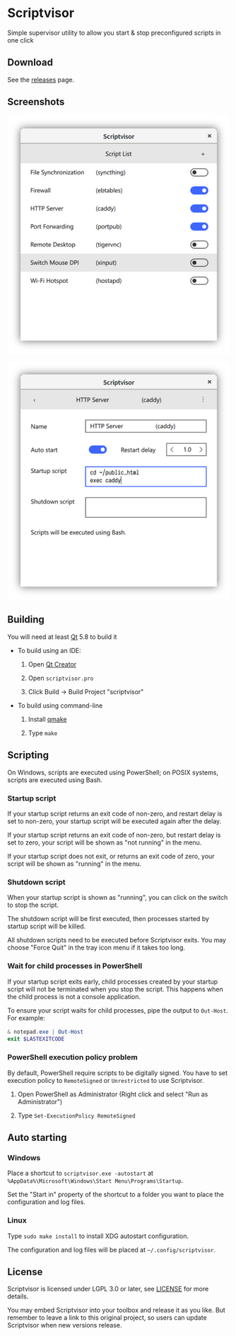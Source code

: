 ﻿Scriptvisor
===========

Simple supervisor utility to allow you start & stop preconfigured scripts in one click

## Download

See the [releases](https://github.com/m13253/Scriptvisor/releases) page.

## Screenshots

![Screenshot 1](assets/screenshot-1.png)

![Screenshot 2](assets/screenshot-2.png)

## Building

You will need at least [Qt](https://www.qt.io/) 5.8 to build it

- To build using an IDE:

  1. Open [Qt Creator](https://www.qt.io/ide/)

  2. Open `scriptvisor.pro`

  3. Click Build → Build Project "scriptvisor"

- To build using command-line

  1. Install [qmake](http://doc.qt.io/qt-5/qmake-overview.html)

  2. Type `make`

## Scripting

On Windows, scripts are executed using PowerShell; on POSIX systems, scripts are executed using Bash.

### Startup script

If your startup script returns an exit code of non-zero, and restart delay is set to non-zero, your startup script will be executed again after the delay.

If your startup script returns an exit code of non-zero, but restart delay is set to zero, your script will be shown as "not running" in the menu.

If your startup script does not exit, or returns an exit code of zero, your script will be shown as "running" in the menu.

### Shutdown script

When your startup script is shown as "running", you can click on the switch to stop the script.

The shutdown script will be first executed, then processes started by startup script will be killed.

All shutdown scripts need to be executed before Scriptvisor exits. You may choose "Force Quit" in the tray icon menu if it takes too long.

### Wait for child processes in PowerShell

If your startup script exits early, child processes created by your startup script will not be terminated when you stop the script. This happens when the child process is not a console application.

To ensure your script waits for child processes, pipe the output to `Out-Host`. For example:

```powershell
& notepad.exe | Out-Host
exit $LASTEXITCODE
```

### PowerShell execution policy problem

By default, PowerShell require scripts to be digitally signed. You have to set execution policy to `RemoteSigned` or `Unrestricted` to use Scriptvisor.

1. Open PowerShell as Administrator (Right click and select "Run as Administrator")

2. Type `Set-ExecutionPolicy RemoteSigned`

## Auto starting

### Windows

Place a shortcut to `scriptvisor.exe -autostart` at `%AppData%\Microsoft\Windows\Start Menu\Programs\Startup`.

Set the "Start in" property of the shortcut to a folder you want to place the configuration and log files.

### Linux

Type `sudo make install` to install XDG autostart configuration.

The configuration and log files will be placed at `~/.config/scriptvisor`.

## License

Scriptvisor is licensed under LGPL 3.0 or later, see [LICENSE](LICENSE) for more details.

You may embed Scriptvisor into your toolbox and release it as you like. But remember to leave a link to this original project, so users can update Scriptvisor when new versions release.
